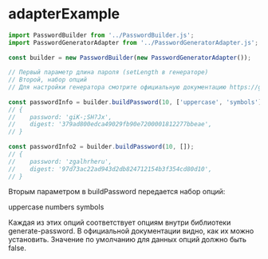 # adapterExample

```js
import PasswordBuilder from '../PasswordBuilder.js';
import PasswordGeneratorAdapter from '../PasswordGeneratorAdapter.js';
 
const builder = new PasswordBuilder(new PasswordGeneratorAdapter());
 
// Первый параметр длина пароля (setLength в генераторе)
// Второй, набор опций
// Для настройки генератора смотрите официальную документацию https://github.com/brendanashworth/generate-password
 
const passwordInfo = builder.buildPassword(10, ['uppercase', 'symbols']);
// {
//    password: 'giK-;SH?Jx',
//    digest: '379ad800edca49029fb90e7200001812277bbeae',
// }
 
const passwordInfo2 = builder.buildPassword(10, []);
// {
//    password: 'zgalhrheru',
//    digest: '97d73ac22ad943d2db824712154b3f354cd80d10',
// }
```
Вторым параметром в buildPassword передается набор опций:

uppercase
numbers
symbols

Каждая из этих опций соответствует опциям внутри библиотеки generate-password. 
В официальной документации видно, как их можно установить. 
Значение по умолчанию для данных опций должно быть false.
